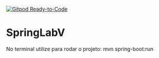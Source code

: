 [![Gitpod Ready-to-Code](https://img.shields.io/badge/Gitpod-Ready--to--Code-blue?logo=gitpod)](https://gitpod.io/#https://github.com/HgregorioSilva/SpringLabV) 


# SpringLabV

No terminal utilize para rodar o projeto: mvn spring-boot:run

